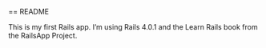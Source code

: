 == README

This is my first Rails app. 
I’m using Rails 4.0.1 and the Learn Rails book from the RailsApp Project.
